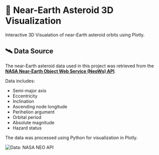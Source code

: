 # 🚀 Near-Earth Asteroid 3D Visualization

Interactive 3D Visualation of near-Earth asteroid orbits using Plotly.

## 🛰️ Data Source

The near-Earth asteroid data used in this project was retrieved from the **[NASA Near-Earth Object Web Service (NeoWs) API](https://api.nasa.gov/)**.

Data includes:
- Semi-major axis
- Eccentricity
- Inclination
- Ascending node longitude
- Perihelion argument
- Orbital period
- Absolute magnitude
- Hazard status

The data was processed using Python for visualization in Plotly.

![Data: NASA NEO API](https://img.shields.io/badge/data-NASA%20NEO%20API-blue)
